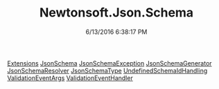 ﻿---
title: Newtonsoft.Json.Schema
date: 6/13/2016 6:38:17 PM
---

[Extensions](T-Newtonsoft.Json.Schema.Extensions.html)
[JsonSchema](T-Newtonsoft.Json.Schema.JsonSchema.html)
[JsonSchemaException](T-Newtonsoft.Json.Schema.JsonSchemaException.html)
[JsonSchemaGenerator](T-Newtonsoft.Json.Schema.JsonSchemaGenerator.html)
[JsonSchemaResolver](T-Newtonsoft.Json.Schema.JsonSchemaResolver.html)
[JsonSchemaType](T-Newtonsoft.Json.Schema.JsonSchemaType.html)
[UndefinedSchemaIdHandling](T-Newtonsoft.Json.Schema.UndefinedSchemaIdHandling.html)
[ValidationEventArgs](T-Newtonsoft.Json.Schema.ValidationEventArgs.html)
[ValidationEventHandler](T-Newtonsoft.Json.Schema.ValidationEventHandler.html)
